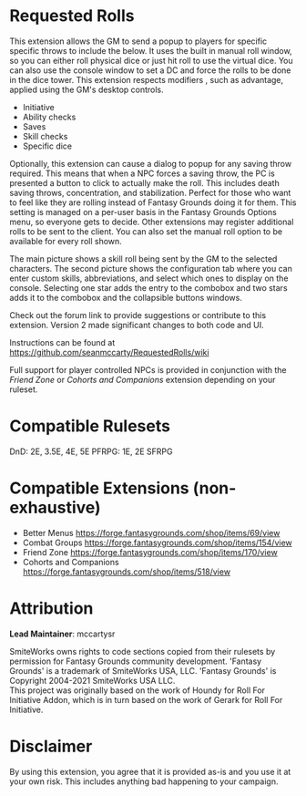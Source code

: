 # Requested Rolls
This extension allows the GM to send a popup to players for specific specific throws to include the below. It uses the built in manual roll window, so you can either roll physical dice or just hit roll to use the virtual dice. You can also use the console window to set a DC and force the rolls to be done in the dice tower. This extension respects modifiers , such as advantage, applied using the GM's desktop controls.
* Initiative
* Ability checks
* Saves
* Skill checks
* Specific dice

Optionally, this extension can cause a dialog to popup for any saving throw required. This means that when a NPC forces a saving throw, the PC is presented a button to click to actually make the roll. This includes death saving throws, concentration, and stabilization. Perfect for those who want to feel like they are rolling instead of Fantasy Grounds doing it for them. This setting is managed on a per-user basis in the Fantasy Grounds Options menu, so everyone gets to decide. Other extensions may register additional rolls to be sent to the client. You can also set the manual roll option to be available for every roll shown.

The main picture shows a skill roll being sent by the GM to the selected characters.
The second picture shows the configuration tab where you can enter custom skills, abbreviations,  and select which ones to display on the console. Selecting one star adds the entry to the combobox and two stars adds it to the combobox and the collapsible buttons windows.

Check out the forum link to provide suggestions or contribute to this extension. Version 2 made significant changes to both code and UI.

Instructions can be found at https://github.com/seanmccarty/RequestedRolls/wiki

Full support for player controlled NPCs is provided in conjunction with the *Friend Zone* or *Cohorts and Companions* extension depending on your ruleset.
# Compatible Rulesets
DnD: 2E, 3.5E, 4E, 5E
PFRPG: 1E, 2E
SFRPG
# Compatible Extensions (non-exhaustive)
* Better Menus https://forge.fantasygrounds.com/shop/items/69/view
* Combat Groups https://forge.fantasygrounds.com/shop/items/154/view
* Friend Zone https://forge.fantasygrounds.com/shop/items/170/view
* Cohorts and Companions https://forge.fantasygrounds.com/shop/items/518/view
# Attribution
**Lead Maintainer**: mccartysr  

SmiteWorks owns rights to code sections copied from their rulesets by permission for Fantasy Grounds community development. 'Fantasy Grounds' is a trademark of SmiteWorks USA, LLC. 'Fantasy Grounds' is Copyright 2004-2021 SmiteWorks USA LLC.  
This project was originally based on the work of Houndy for Roll For Initiative Addon, which is in turn based on the work of Gerark for Roll For Initiative.
# Disclaimer
By using this extension, you agree that it is provided as-is and you use it at your own risk. This includes anything bad happening to your campaign.
